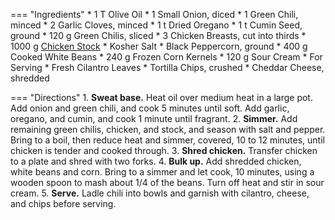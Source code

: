 === "Ingredients"
    * 1 T Olive Oil
    * 1 Small Onion, diced
    * 1 Green Chili, minced
    * 2 Garlic Cloves, minced
    * 1 t Dried Oregano
    * 1 t Cumin Seed, ground
    * 120 g Green Chilis, sliced
    * 3 Chicken Breasts, cut into thirds
    * 1000 g [Chicken Stock](../soups/stocks/meat-stock.md)
    * Kosher Salt
    * Black Peppercorn, ground
    * 400 g Cooked White Beans
    * 240 g Frozen Corn Kernels
    * 120 g Sour Cream
    * For Serving
        * Fresh Cilantro Leaves
        * Tortilla Chips, crushed
        * Cheddar Cheese, shredded

=== "Directions"
    1. **Sweat base.** Heat oil over medium heat in a large pot. Add onion and green chili, and cook 5 minutes until soft. Add garlic, oregano, and cumin, and cook 1 minute until fragrant.
    2. **Simmer.** Add remaining green chilis, chicken, and stock, and season with salt and pepper. Bring to a boil, then reduce heat and simmer, covered, 10 to 12 minutes, until chicken is tender and cooked through.
    3. **Shred chicken.** Transfer chicken to a plate and shred with two forks.
    4. **Bulk up.** Add shredded chicken, white beans and corn. Bring to a simmer and let cook, 10 minutes, using a wooden spoon to mash about 1/4 of the beans. Turn off heat and stir in sour cream.
    5. **Serve.** Ladle chili into bowls and garnish with cilantro, cheese, and chips before serving.

[^delish]:
    Abraham, Lena. ["White Chicken Chili."](https://www.delish.com/cooking/recipe-ideas/recipes/a57946/easy-white-chicken-chili-recipe/) _Delish._ 6 Jan 2022.
